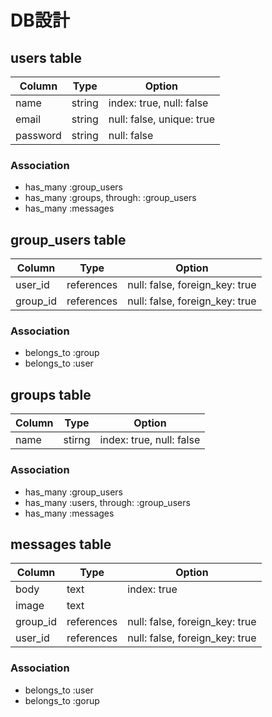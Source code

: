 # DB設計

## users table

|Column|Type|Option|
|------|----|------|
name|string|index: true, null: false|
email|string|null: false, unique: true|
password|string|null: false|

### Association
- has_many :group_users
- has_many :groups, through: :group_users
- has_many :messages

## group_users table

|Column|Type|Option|
|------|----|------|
user_id|references|null: false, foreign_key: true|
group_id|references|null: false, foreign_key: true|

### Association
- belongs_to :group
- belongs_to :user

## groups table

|Column|Type|Option|
|------|----|------|
name|stirng|index: true, null: false|

### Association
- has_many :group_users
- has_many :users, through: :group_users
- has_many :messages

## messages table

|Column|Type|Option|
|------|----|------|
body|text|index: true|
image|text||
group_id|references|null: false, foreign_key: true|
user_id|references|null: false, foreign_key: true|

### Association
- belongs_to :user
- belongs_to :gorup